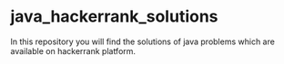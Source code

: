 # java_hackerrank_solutions
In this repository you will find the solutions of java problems which are available on hackerrank platform.
